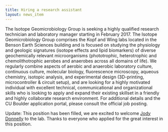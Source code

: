 ```yaml
---
title: Hiring a research assistant
layout: news_item
---
```


The Isotope Geomicrobiology Group is seeking a highly qualified research technician and laboratory manager starting in February 2017.
The Isotope Geomicrobiology Group comprises the Kopf and Wing labs located in the Benson Earth Sciences building and is focused on studying the physiology and geologic signatures (isotope effects and lipid biomarkers) of diverse geochemically relevant microorganisms (phototrophic, heterotrophic and chemolithotrophic aerobes and anaerobes across all domains of life).
We regularly combine aspects of aerobic and anaerobic laboratory culture, continuous culture, molecular biology, fluorescence microscopy, aqueous chemistry, isotopic analysis, and experimental design (3D-printing, microcontroller & circuit setup),
and are looking for a highly motivated individual with excellent technical, communicational and organizational skills who is looking to apply and expand their existing skillset in a friendly and highly collaborate research environment.
For additional details and the CU Boulder application portal, please consult the official job posting.

Update: This position has been filled, we are excited to welcome [Jody Donnelly](/people/jody) to the lab. Thanks to everyone who applied for the great interest in this position.
